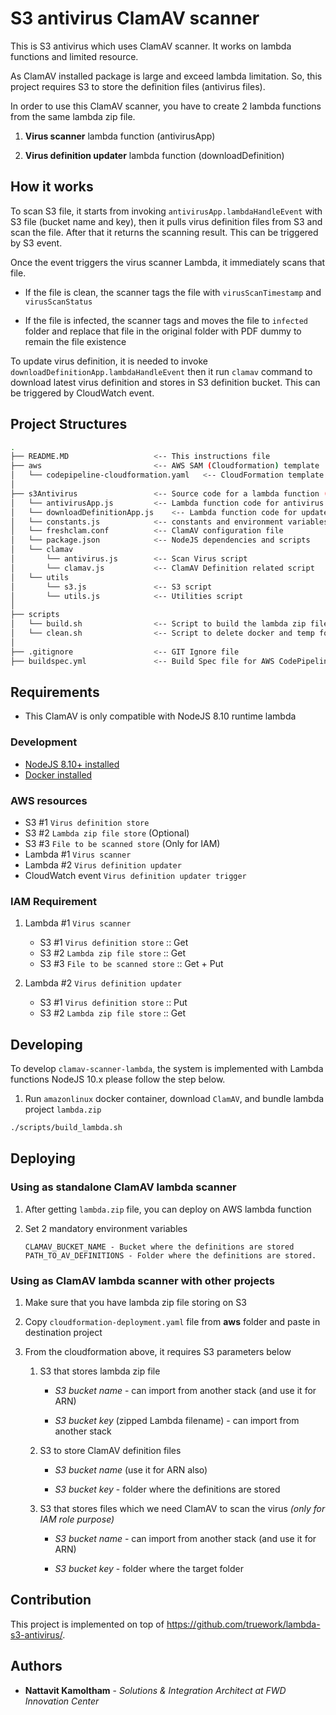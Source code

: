 # S3 antivirus ClamAV scanner

This is S3 antivirus which uses ClamAV scanner. It works on lambda functions and limited resource.

As ClamAV installed package is large and exceed lambda limitation. So, this project requires S3 to store the definition files (antivirus files).

In order to use this ClamAV scanner, you have to create 2 lambda functions from the same lambda zip file.

1. **Virus scanner** lambda function (antivirusApp)

2. **Virus definition updater** lambda function (downloadDefinition)

## How it works

To scan S3 file, it starts from invoking `antivirusApp.lambdaHandleEvent` with S3 file (bucket name and key), then it pulls virus definition files from S3 and scan the file. After that it returns the scanning result. This can be triggered by S3 event.

Once the event triggers the virus scanner Lambda, it immediately scans that file.

-   If the file is clean, the scanner tags the file with `virusScanTimestamp` and `virusScanStatus`

-   If the file is infected, the scanner tags and moves the file to `infected` folder and replace that file in the original folder with PDF dummy to remain the file existence

To update virus definition, it is needed to invoke `downloadDefinitionApp.lambdaHandleEvent` then it run `clamav` command to download latest virus definition and stores in S3 definition bucket. This can be triggered by CloudWatch event.

## Project Structures

```bash
.
├── README.MD                   <-- This instructions file
├── aws                         <-- AWS SAM (Cloudformation) template
│   └── codepipeline-cloudformation.yaml   <-- CloudFormation template to create CI/CD Pipeline for this project
│
├── s3Antivirus                 <-- Source code for a lambda function (NodeJS 8.10)
│   └── antivirusApp.js         <-- Lambda function code for antivirus part
│   └── downloadDefinitionApp.js    <-- Lambda function code for update definition part
│   └── constants.js            <-- constants and environment variables
│   └── freshclam.conf          <-- ClamAV configuration file
│   └── package.json            <-- NodeJS dependencies and scripts
│   └── clamav
│       └── antivirus.js        <-- Scan Virus script
│       └── clamav.js           <-- ClamAV Definition related script
│   └── utils
│       └── s3.js               <-- S3 script
│       └── utils.js            <-- Utilities script
│
├── scripts
│   └── build.sh                <-- Script to build the lambda zip file with ClamAV binary files
│   └── clean.sh                <-- Script to delete docker and temp folders
│
├── .gitignore                  <-- GIT Ignore file
├── buildspec.yml               <-- Build Spec file for AWS CodePipeline
```

## Requirements

-   This ClamAV is only compatible with NodeJS 8.10 runtime lambda

### Development

-   [NodeJS 8.10+ installed](https://nodejs.org/en/download/releases/)
-   [Docker installed](https://www.docker.com/community-edition)

### AWS resources

-   S3 #1 `Virus definition store`
-   S3 #2 `Lambda zip file store` (Optional)
-   S3 #3 `File to be scanned store` (Only for IAM)
-   Lambda #1 `Virus scanner`
-   Lambda #2 `Virus definition updater`
-   CloudWatch event `Virus definition updater trigger`

### IAM Requirement

1. Lambda #1 `Virus scanner`

    - S3 #1 `Virus definition store` :: Get
    - S3 #2 `Lambda zip file store` :: Get
    - S3 #3 `File to be scanned store` :: Get + Put

2. Lambda #2 `Virus definition updater`
    - S3 #1 `Virus definition store` :: Put
    - S3 #2 `Lambda zip file store` :: Get

## Developing

To develop `clamav-scanner-lambda`, the system is implemented with Lambda functions NodeJS 10.x please follow the step below.

1. Run `amazonlinux` docker container, download `ClamAV`, and bundle lambda project `lambda.zip`

```sh
./scripts/build_lambda.sh
```

## Deploying

### Using as standalone ClamAV lambda scanner

1.  After getting `lambda.zip` file, you can deploy on AWS lambda function

2.  Set 2 mandatory environment variables

        CLAMAV_BUCKET_NAME - Bucket where the definitions are stored
        PATH_TO_AV_DEFINITIONS - Folder where the definitions are stored.

### Using as ClamAV lambda scanner with other projects

1.  Make sure that you have lambda zip file storing on S3

2.  Copy `cloudformation-deployment.yaml` file from **aws** folder and paste in destination project

3.  From the cloudformation above, it requires S3 parameters below

    1.  S3 that stores lambda zip file

        -   _S3 bucket name_ - can import from another stack (and use it for ARN)

        -   _S3 bucket key_ (zipped Lambda filename) - can import from another stack

    2.  S3 to store ClamAV definition files

        -   _S3 bucket name_ (use it for ARN also)

        -   _S3 bucket key_ - folder where the definitions are stored

    3.  S3 that stores files which we need ClamAV to scan the virus _(only for IAM role purpose)_

        -   _S3 bucket name_ - can import from another stack (and use it for ARN)

        -   _S3 bucket key_ - folder where the target folder

## Contribution

This project is implemented on top of https://github.com/truework/lambda-s3-antivirus/.

## Authors

-   **Nattavit Kamoltham** - _Solutions & Integration Architect at FWD Innovation Center_

